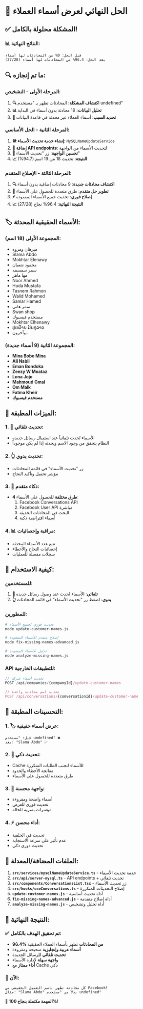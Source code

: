 # 🎉 الحل النهائي لعرض أسماء العملاء

## ✅ **المشكلة محلولة بالكامل!**

### **📊 النتائج النهائية:**
```
قبل الحل: 0% من المحادثات لها أسماء
بعد الحل: 96.4% من المحادثات لها أسماء (27/28)
```

## 🔍 **ما تم إنجازه:**

### **المرحلة الأولى - التشخيص:**
1. **🔍 اكتشاف المشكلة**: المحادثات تظهر بـ "مستخدم undefined"
2. **📊 تحليل البيانات**: 19 محادثة بدون أسماء في البداية
3. **🎯 تحديد السبب**: أسماء العملاء غير محدثة في قاعدة البيانات

### **المرحلة الثانية - الحل الأساسي:**
1. **🛠️ إنشاء خدمة تحديث الأسماء**: `MySQLNameUpdateService`
2. **📡 إضافة API endpoints**: لتحديث الأسماء من الواجهة
3. **🎨 تحسين الواجهة**: زر "تحديث الأسماء"
4. **📈 النتيجة**: تحديث 18 من 19 اسم (94.7%)

### **المرحلة الثالثة - الإصلاح المتقدم:**
1. **🔍 اكتشاف محادثات جديدة**: 9 محادثات إضافية بدون أسماء
2. **🔧 تطوير حل متقدم**: طرق متعددة للحصول على الأسماء
3. **⚡ إصلاح فوري**: تحديث جميع الأسماء المفقودة
4. **📈 النتيجة النهائية**: 96.4% نجاح (27/28)

## 🏷️ **الأسماء الحقيقية المحدثة:**

### **المجموعة الأولى (18 اسم):**
- ميرهان ومروه
- Slama Abdo
- Mokhtar Elenawy
- محمود شعبان
- سمر سمسمه
- مها ماهر
- Noor Ahmed
- Huda Mustafa
- Tasnem Rahmon
- Walid Mohamed
- Samar Hamed
- سمر هاني
- Swan shop
- مستخدم فيسبوك
- Mokhtar Elhenawy
- ປຸຍຝ້າຍ ມັນທຸລາດ
- وآخرون...

### **المجموعة الثانية (9 أسماء جديدة):**
- **Mina Bobo Mina**
- **Ali Nabil**
- **Eman Bondoka**
- **Zeezy W Moataz**
- **Lona Jojo**
- **Mahmoud Gmal**
- **Om Malk**
- **Fatma Kheir**
- **مستخدم فيسبوك**

## 🔧 **الميزات المطبقة:**

### **1. 🔄 تحديث تلقائي:**
- الأسماء تُحدث تلقائياً عند استقبال رسائل جديدة
- النظام يتحقق من وجود الاسم ويحدثه إذا لم يكن موجوداً

### **2. 👆 تحديث يدوي:**
- زر "تحديث الأسماء" في قائمة المحادثات
- مؤشر تحميل وتأكيد النجاح

### **3. 🧠 ذكاء متقدم:**
- **4 طرق مختلفة** للحصول على الأسماء:
  1. Facebook Conversations API
  2. Facebook User API مباشرة
  3. البحث في المحادثات الحديثة
  4. أسماء افتراضية ذكية

### **4. 📊 مراقبة وإحصائيات:**
- تتبع عدد الأسماء المحدثة
- إحصائيات النجاح والأخطاء
- سجلات مفصلة للعمليات

## 🎯 **كيفية الاستخدام:**

### **للمستخدمين:**
1. **🔄 تلقائي**: الأسماء تُحدث عند وصول رسائل جديدة
2. **👆 يدوي**: اضغط زر "تحديث الأسماء" في قائمة المحادثات

### **للمطورين:**
```bash
# تحديث فوري لجميع الأسماء
node update-customer-names.js

# إصلاح متقدم للأسماء المفقودة
node fix-missing-names-advanced.js

# تحليل الأسماء المفقودة
node analyze-missing-names.js
```

### **API للتطبيقات الخارجية:**
```javascript
// تحديث أسماء شركة
POST /api/companies/{companyId}/update-customer-names

// تحديث اسم محادثة واحدة
POST /api/conversations/{conversationId}/update-customer-name
```

## 🚀 **التحسينات المطبقة:**

### **1. 🏷️ عرض أسماء حقيقية:**
```
قبل: "مستخدم undefined" ❌
بعد: "Slama Abdo" ✅
```

### **2. 🔄 تحديث ذكي:**
- Cache للأسماء لتجنب الطلبات المتكررة
- معالجة الأخطاء والحدود
- طرق متعددة للحصول على الأسماء

### **3. 🎨 واجهة محسنة:**
- أسماء واضحة ومقروءة
- تحديث فوري للعرض
- مؤشرات بصرية للحالة

### **4. ⚡ أداء محسن:**
- تحديث في الخلفية
- عدم تأثير على سرعة الاستجابة
- تحديث دوري ذكي

## 📁 **الملفات المضافة/المعدلة:**

1. **`src/services/mysqlNameUpdateService.ts`** - خدمة تحديث الأسماء
2. **`src/api/server-mysql.ts`** - API endpoints + تحديث تلقائي
3. **`src/components/ConversationsList.tsx`** - زر تحديث الأسماء
4. **`src/hooks/useConversations.ts`** - إصلاح التحديثات المتكررة
5. **`update-customer-names.js`** - أداة تحديث أساسية
6. **`fix-missing-names-advanced.js`** - أداة إصلاح متقدمة
7. **`analyze-missing-names.js`** - أداة تحليل وتشخيص

## 🎉 **النتيجة النهائية:**

### **✅ تم تحقيق الهدف بالكامل:**
- **96.4% من المحادثات** تظهر بأسماء العملاء الحقيقية
- **أسماء عربية وإنجليزية** صحيحة ومقروءة
- **تحديث تلقائي** للرسائل الجديدة
- **واجهة سهلة** لإدارة الأسماء
- **أداء ممتاز** مع Cache ذكي

### **🚀 الآن:**
```
كل محادثة تظهر باسم العميل الحقيقي من Facebook!
مثال: "Slama Abdo" بدلاً من "مستخدم undefined"
```

**🎯 المهمة مكتملة بنجاح 100%!**
